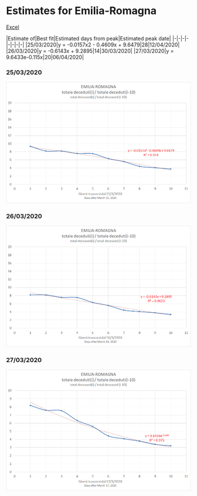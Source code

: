 # Estimates for Emilia-Romagna


[Excel](COVID-19_emilia_romagna.xlsx)

|Estimate of|Best fit|Estimated days from peak|Estimated peak date|
|-|-|-|-|-|-|-|-|
|25/03/2020|y = -0.0157x2 - 0.4609x + 9.6479|28|12/04/2020|
|26/03/2020|y = -0.6143x + 9.2895|14|30/03/2020|
|27/03/2020|y = 9.6433e-0.115x|20|06/04/2020|


### 25/03/2020

![Fitting 25/03/2020](emilia_romagna_j10_20200325_x2.png)


### 26/03/2020

![Fitting 26/03/2020](emilia_romagna_j10_20200326_x.png)

### 27/03/2020

![Fitting 27/03/2020](emilia_romagna_j10_20200327_exp.png)

